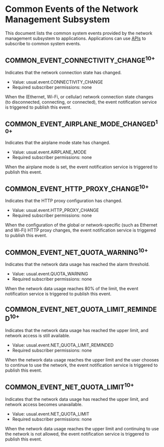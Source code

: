 # Common Events of the Network Management Subsystem
This document lists the common system events provided by the network management subsystem to applications. Applications can use [APIs](../js-apis-commonEventManager.md) to subscribe to common system events.


## COMMON_EVENT_CONNECTIVITY_CHANGE<sup>10+<sup>

Indicates that the network connection state has changed.

- Value: usual.event.CONNECTIVITY_CHANGE
- Required subscriber permissions: none

When the (Ethernet, Wi-Fi, or cellular) network connection state changes (to disconnected, connecting, or connected), the event notification service is triggered to publish this event.

## COMMON_EVENT_AIRPLANE_MODE_CHANGED<sup>10+<sup>

Indicates that the airplane mode state has changed.

- Value: usual.event.AIRPLANE_MODE
- Required subscriber permissions: none

When the airplane mode is set, the event notification service is triggered to publish this event.

## COMMON_EVENT_HTTP_PROXY_CHANGE<sup>10+<sup>

Indicates that the HTTP proxy configuration has changed.

- Value: usual.event.HTTP_PROXY_CHANGE
- Required subscriber permissions: none

When the configuration of the global or network-specific (such as Ethernet and Wi-Fi) HTTP proxy changes, the event notification service is triggered to publish this event.

## COMMON_EVENT_NET_QUOTA_WARNING<sup>10+<sup>

Indicates that the network data usage has reached the alarm threshold.

- Value: usual.event.QUOTA_WARNING
- Required subscriber permissions: none

When the network data usage reaches 80% of the limit, the event notification service is triggered to publish this event.

## COMMON_EVENT_NET_QUOTA_LIMIT_REMINDED<sup>10+<sup>

Indicates that the network data usage has reached the upper limit, and network access is still available.

- Value: usual.event.NET_QUOTA_LIMIT_REMINDED
- Required subscriber permissions: none

When the network data usage reaches the upper limit and the user chooses to continue to use the network, the event notification service is triggered to publish this event.

## COMMON_EVENT_NET_QUOTA_LIMIT<sup>10+<sup>

Indicates that the network data usage has reached the upper limit, and network access becomes unavailable.

- Value: usual.event.NET_QUOTA_LIMIT
- Required subscriber permissions: none

When the network data usage reaches the upper limit and continuing to use the network is not allowed, the event notification service is triggered to publish this event.
